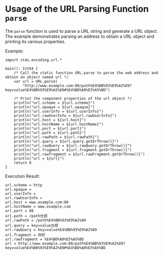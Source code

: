 # Usage of the URL Parsing Function `parse`

The `parse` function is used to parse a URL string and generate a URL object. The example demonstrates parsing an address to obtain a URL object and printing its various properties.

Example:

<!-- verify -->
```cangjie
import stdx.encoding.url.*

main(): Int64 {
    /* Call the static function URL.parse to parse the web address and obtain an object named url */
    var url = URL.parse(
        "http://www.example.com:80/path%E4%BB%93%E9%A2%89?key=value%E4%BB%93%E9%A2%89#%E4%BD%A0%E5%A5%BD")

    /* Print the component properties of the url object */
    println("url.scheme = ${url.scheme}")
    println("url.opaque = ${url.opaque}")
    println("url.userInfo = ${url.userInfo}")
    println("url.rawUserInfo = ${url.rawUserInfo}")
    println("url.host = ${url.host}")
    println("url.hostName = ${url.hostName}")
    println("url.port = ${url.port}")
    println("url.path = ${url.path}")
    println("url.rawPath = ${url.rawPath}")
    println("url.query = ${url.query.getOrThrow()}")
    println("url.rawQuery = ${url.rawQuery.getOrThrow()}")
    println("url.fragment = ${url.fragment.getOrThrow()}")
    println("url.rawfragment = ${url.rawFragment.getOrThrow()}")
    println("url = ${url}")
    return 0
}
```

Execution Result:

```text
url.scheme = http
url.opaque =
url.userInfo =
url.rawUserInfo =
url.host = www.example.com:80
url.hostName = www.example.com
url.port = 80
url.path = /path仓颉
url.rawPath = /path%E4%BB%93%E9%A2%89
url.query = key=value仓颉
url.rawQuery = key=value%E4%BB%93%E9%A2%89
url.fragment = 你好
url.rawfragment = %E4%BD%A0%E5%A5%BD
url = http://www.example.com:80/path%E4%BB%93%E9%A2%89?key=value%E4%BB%93%E9%A2%89#%E4%BD%A0%E5%A5%BD
```